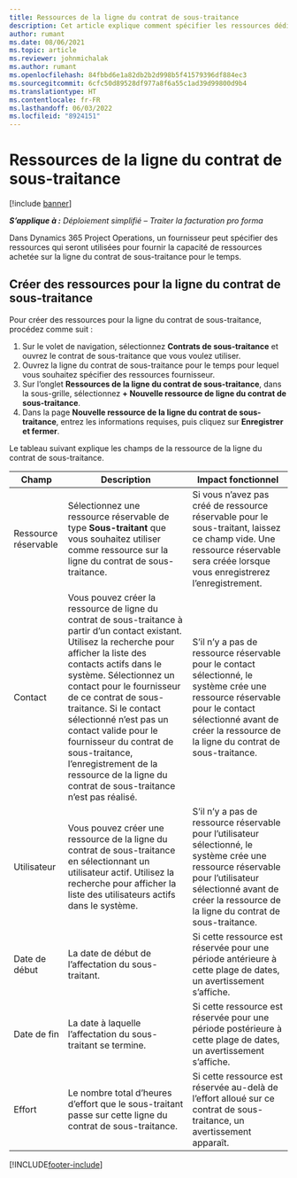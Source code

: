 ```yaml
---
title: Ressources de la ligne du contrat de sous-traitance
description: Cet article explique comment spécifier les ressources dédiées qui sont fournies par le fournisseur pour une ligne de sous-traitance spécifique pour le temps.
author: rumant
ms.date: 08/06/2021
ms.topic: article
ms.reviewer: johnmichalak
ms.author: rumant
ms.openlocfilehash: 84fbbd6e1a82db2b2d998b5f41579396df884ec3
ms.sourcegitcommit: 6cfc50d89528df977a8f6a55c1ad39d99800d9b4
ms.translationtype: HT
ms.contentlocale: fr-FR
ms.lasthandoff: 06/03/2022
ms.locfileid: "8924151"
---
```

# <a name="subcontract-line-resources"></a>Ressources de la ligne du contrat de sous-traitance

[!include [banner](../../includes/dataverse-preview.md)]

_**S’applique à :** Déploiement simplifié – Traiter la facturation pro forma_

Dans Dynamics 365 Project Operations, un fournisseur peut spécifier des ressources qui seront utilisées pour fournir la capacité de ressources achetée sur la ligne du contrat de sous-traitance pour le temps.

## <a name="create-subcontract-line-resources"></a>Créer des ressources pour la ligne du contrat de sous-traitance

Pour créer des ressources pour la ligne du contrat de sous-traitance, procédez comme suit :

1. Sur le volet de navigation, sélectionnez **Contrats de sous-traitance** et ouvrez le contrat de sous-traitance que vous voulez utiliser.
2. Ouvrez la ligne du contrat de sous-traitance pour le temps pour lequel vous souhaitez spécifier des ressources fournisseur.
3. Sur l’onglet **Ressources de la ligne du contrat de sous-traitance**, dans la sous-grille, sélectionnez **+ Nouvelle ressource de ligne du contrat de sous-traitance**.
4. Dans la page **Nouvelle ressource de la ligne du contrat de sous-traitance**, entrez les informations requises, puis cliquez sur **Enregistrer et fermer**.

Le tableau suivant explique les champs de la ressource de la ligne du contrat de sous-traitance.

| Champ | Description | Impact fonctionnel |
| ----- | ----------- | ----------------- |
| Ressource réservable | Sélectionnez une ressource réservable de type **Sous-traitant** que vous souhaitez utiliser comme ressource sur la ligne du contrat de sous-traitance.| Si vous n’avez pas créé de ressource réservable pour le sous-traitant, laissez ce champ vide. Une ressource réservable sera créée lorsque vous enregistrerez l’enregistrement.  |
| Contact | Vous pouvez créer la ressource de ligne du contrat de sous-traitance à partir d’un contact existant. Utilisez la recherche pour afficher la liste des contacts actifs dans le système. Sélectionnez un contact pour le fournisseur de ce contrat de sous-traitance. Si le contact sélectionné n’est pas un contact valide pour le fournisseur du contrat de sous-traitance, l’enregistrement de la ressource de la ligne du contrat de sous-traitance n’est pas réalisé.| S’il n’y a pas de ressource réservable pour le contact sélectionné, le système crée une ressource réservable pour le contact sélectionné avant de créer la ressource de la ligne du contrat de sous-traitance. |
| Utilisateur | Vous pouvez créer une ressource de la ligne du contrat de sous-traitance en sélectionnant un utilisateur actif. Utilisez la recherche pour afficher la liste des utilisateurs actifs dans le système.| S’il n’y a pas de ressource réservable pour l’utilisateur sélectionné, le système crée une ressource réservable pour l’utilisateur sélectionné avant de créer la ressource de la ligne du contrat de sous-traitance. |
| Date de début | La date de début de l’affectation du sous-traitant.| Si cette ressource est réservée pour une période antérieure à cette plage de dates, un avertissement s’affiche. |
| Date de fin | La date à laquelle l’affectation du sous-traitant se termine.| Si cette ressource est réservée pour une période postérieure à cette plage de dates, un avertissement s’affiche. |
| Effort | Le nombre total d’heures d’effort que le sous-traitant passe sur cette ligne du contrat de sous-traitance.| Si cette ressource est réservée au-delà de l’effort alloué sur ce contrat de sous-traitance, un avertissement apparaît. |


[!INCLUDE[footer-include](../../includes/footer-banner.md)]
